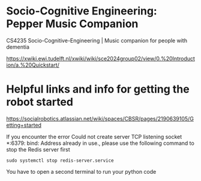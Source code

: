# Socio-Cognitive Engineering: Pepper Music Companion

CS4235 Socio-Cognitive-Engineering | Music companion for people with dementia

https://xwiki.ewi.tudelft.nl/xwiki/wiki/sce2024group02/view/0.%20Introduction/a.%20Quickstart/

# Helpful links and info for getting the robot started

https://socialrobotics.atlassian.net/wiki/spaces/CBSR/pages/2190639105/Getting+started

If you encounter the error Could not create server TCP listening socket *:6379: bind: Address already in use., please use the following command to stop the Redis server first

`sudo systemctl stop redis-server.service`

You have to open a second terminal to run your python code
